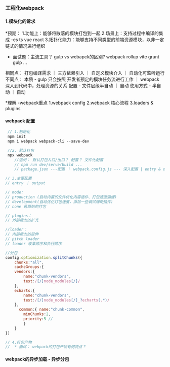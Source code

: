 ### 工程化webpack
 #### 1.模块化的诉求
 *预期：
    1.功能上：能够将散落的模块打包到一起
    2.场景上：支持过程中编译的集成 -es ts vue react
    3.拓扑化能力：能够支持不同类型的前端资源模块，以非一定链式的情况进行组织 

 * 面试题：主流工具？ gulp vs webapck的区别?
 webpack rollup vite grunt gulp ... 

 相同点：
    打包编译需求 ｜ 三方依赖引入 ｜ 自定义模块介入 ｜ 自动化可监听运行
 不同点：
    本质 - gulp 只会按照 开发者预定的模块任务流进行工作 ｜ webpack 深入到代码中，处理资源的关系
    配置 - 文件层级半自动 ｜ 自动
    使用方式 - 半自动 ｜ 自动
 
 *理解 -webpack重点
    1.webpack config
    2.webpack 核心流程
    3.loaders & plugins 

#### webpack 配置

```js
 // 1.初始化
 npm init
 npm i webpack webpack-cli --save-dev

 //2. 默认打包
 npx webpack
    //追问： 默认打包入口/出口？ 配置？ 文件化配置
    // npm run dev/serve/build ...
    // package.json ---配置 ｜ webpack.config.js --- 深入配置 | entry & output

// 3.主要配置
// entry ｜ output

// mode:
// production (启动内置的文件优化内容插件、打包速度偏慢)
// development(自动优化打包速度，添加一些调试辅助插件)
// none 最原始的打包

// plugins：
// 外部能力的扩充

//loader：
// 内部能力的延伸
// pitch loader
// loader 收集顺序和执行顺序

//分包
config.optiomization.splitChunks({
    chunks:"all",
    cacheGroups:{
    vendors:{
        name:"chunk-vendors",
        test:/[/]node_modules[/]/
    },
    echarts:{
        name:"chunk-vendors",
        test:/[/]node_modules[/]_?echarts(.*)/
    },
      common:{ name:"chunk-common",
        minChunks:2,
        priority:5 //
        }
    }
})

// 4.打包产物
//  * 面试： webpack的打包产物有何特点？
```

#### webpack的异步加载 - 异步分包